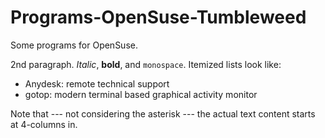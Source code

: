 Programs-OpenSuse-Tumbleweed
============

Some programs for OpenSuse.

2nd paragraph. *Italic*, **bold**, and `monospace`. Itemized lists
look like:

  * Anydesk: remote technical support
  * gotop: modern terminal based graphical activity monitor

Note that --- not considering the asterisk --- the actual text
content starts at 4-columns in.
